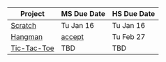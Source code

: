 | Project                                                                                         | MS Due Date                                       | HS Due Date |
| ----------------------------------------------------------------------------------------------- | ------------------------------------------------- | ----------- |
| [Scratch](https://github.com/northridge-dev/python-game-dev/tree/main/projects/scratch)         | Tu Jan 16                                         | Tu Jan 16   |
| [Hangman](https://github.com/northridge-dev/hangman)                                            | [accept](https://classroom.github.com/a/zHCPJY8O) | Tu Feb 27   |
| [Tic-Tac-Toe](https://github.com/northridge-dev/python-game-dev/tree/main/projects/tic_tac_toe) | TBD                                               | TBD         |
